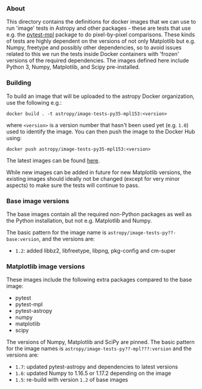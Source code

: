 ### About

This directory contains the definitions for docker images that we can use to run
'image' tests in Astropy and other packages - these are tests that use e.g. the
[pytest-mpl](http://github.com/matplotlib/pytest-mpl) package to do
pixel-by-pixel comparisons. These kinds of tests are highly dependent on the
versions of not only Matplotlib but e.g. Numpy, freetype and possibly other
dependencies, so to avoid issues related to this we run the tests inside Docker
containers with 'frozen' versions of the required dependencies. The images
defined here include Python 3, Numpy, Matplotlib, and Scipy pre-installed.

### Building

To build an image that will be uploaded to the astropy Docker organization, use
the following e.g.:

    docker build . -t astropy/image-tests-py35-mpl153:<version>

where ``<version>`` is a version number that hasn't been used yet (e.g. ``1.0``)
used to identify the image. You can then push the image to the Docker Hub using:

    docker push astropy/image-tests-py35-mpl153:<version>

The latest images can be found [here](https://hub.docker.com/r/astropy/).

While new images can be added in future for new Matplotlib versions, the
existing images should ideally not be changed (except for very minor aspects)
to make sure the tests will continue to pass.

### Base image versions

The base images contain all the required non-Python packages as well as the
Python installation, but not e.g. Matplotlib and Numpy.

The basic pattern for the image name is
``astropy/image-tests-py??-base:version``, and the versions are:

* ``1.2``: added libbz2, libfreetype, libpng, pkg-config and cm-super

### Matplotlib image versions

These images include the following extra packages compared to the base image:

* pytest
* pytest-mpl
* pytest-astropy
* numpy
* matplotlib
* scipy

The versions of Numpy, Matplotlib and SciPy are pinned. The basic pattern for
the image names is ``astropy/image-tests-py??-mpl???:version`` and the
versions are:

* ``1.7``: updated pytest-astropy and dependencies to latest versions
* ``1.6``: updated Numpy to 1.16.5 or 1.17.2 depending on the image
* ``1.5``: re-build with version ``1.2`` of base images